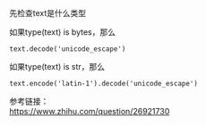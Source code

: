 先检查text是什么类型

如果type(text) is bytes，那么
```
text.decode('unicode_escape')
```

如果type(text) is str，那么
```
text.encode('latin-1').decode('unicode_escape')
```

参考链接：  
https://www.zhihu.com/question/26921730  
